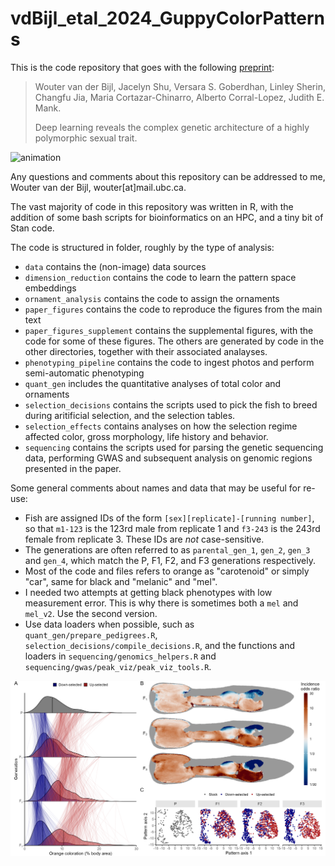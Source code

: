 # vdBijl_etal_2024_GuppyColorPatterns

This is the code repository that goes with the following [preprint](https://doi.org/10.1101/2023.09.29.560175):

> Wouter van der Bijl, Jacelyn Shu, Versara S. Goberdhan, Linley Sherin, Changfu Jia, Maria Cortazar-Chinarro, Alberto Corral-Lopez, Judith E. Mank.
> 
> Deep learning reveals the complex genetic architecture of a highly polymorphic sexual trait.

![animation](color_patterns.gif)

Any questions and comments about this repository can be addressed to me, Wouter van der Bijl, wouter[at]mail.ubc.ca.

The vast majority of code in this repository was written in R, with the addition of some bash scripts for bioinformatics on an HPC, and a tiny bit of Stan code.

The code is structured in folder, roughly by the type of analysis:
- `data` contains the (non-image) data sources
- `dimension_reduction` contains the code to learn the pattern space embeddings
- `ornament_analysis` contains the code to assign the ornaments
- `paper_figures` contains the code to reproduce the figures from the main text
- `paper_figures_supplement` contains the supplemental figures, with the code for some of these figures. The others are generated by code in the other directories, together with their associated analayses.
- `phenotyping_pipeline` contains the code to ingest photos and perform semi-automatic phenotyping
- `quant_gen` includes the quantitative analyses of total color and ornaments
- `selection_decisions` contains the scripts used to pick the fish to breed during aritificial selection, and the selection tables.
- `selection_effects` contains analyses on how the selection regime affected color, gross morphology, life history and behavior.
- `sequencing` contains the scripts used for parsing the genetic sequencing data, performing GWAS and subsequent analysis on genomic regions presented in the paper.

Some general comments about names and data that may be useful for re-use:
- Fish are assigned IDs of the form `[sex][replicate]-[running number]`, so that `m1-123` is the 123rd male from replicate 1 and `f3-243` is the 243rd female from replicate 3. These IDs are *not* case-sensitive.
- The generations are often referred to as `parental_gen_1`, `gen_2`, `gen_3` and `gen_4`, which match the P, F1, F2, and F3 generations respectively.
- Most of the code and files refers to orange as "carotenoid" or simply "car", same for black and "melanic" and "mel".
- I needed two attempts at getting black phenotypes with low measurement error. This is why there is sometimes both a `mel` and `mel_v2`. Use the second version.
- Use data loaders when possible, such as `quant_gen/prepare_pedigrees.R`, `selection_decisions/compile_decisions.R`, and the functions and loaders in `sequencing/genomics_helpers.R` and `sequencing/gwas/peak_viz/peak_viz_tools.R`.
 
![Fig1](paper_figures/Fig2.png)
